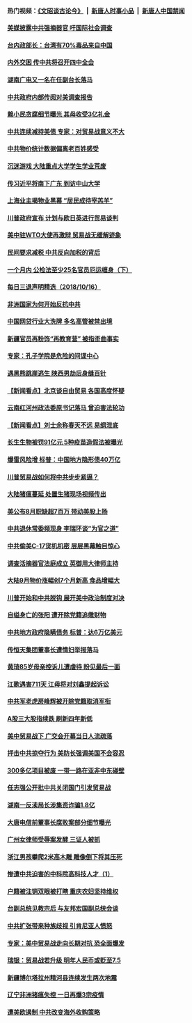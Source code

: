 #### 热门视频：[《文昭谈古论今》](https://github.com/gfw-breaker/wenzhao/blob/master/README.md?t=10171234) &nbsp;|&nbsp; [新唐人时事小品](https://github.com/gfw-breaker/ntdtv-comedy/blob/master/README.md?t=10171234) &nbsp;|&nbsp; [新唐人中国禁闻](https://github.com/gfw-breaker/ntdtv-news/blob/master/README.md?t=10171234)

#### [美媒披露中共强摘器官 吁国际社会调查](../pages/nsc413/n10789337.md?t=10171234) 


#### [台内政部长：台湾有70%毒品来自中国](../pages/nsc413/n10788785.md?t=10171234) 

#### [内外交困 传中共将召开四中全会](../pages/nsc413/n10789067.md?t=10171234) 

#### [湖南广电又一名在任副台长落马](../pages/nsc413/n10788986.md?t=10171234) 

#### [中共政府内部传阅对美调查报告](../pages/nsc413/n10788564.md?t=10171234) 

#### [赖小民贪腐细节曝光 其母收受3亿礼金](../pages/nsc413/n10788941.md?t=10171234) 

#### [中共连续减持美债 专家：对贸易战意义不大](../pages/nsc413/n10788856.md?t=10171234) 

#### [中共物价统计数据偏离老百姓感受](../pages/nsc413/n10787621.md?t=10171234) 

#### [沉迷游戏 大陆重点大学学生学业荒废](../pages/nsc413/n10787397.md?t=10171234) 

#### [传习近平将南下广东 到访中山大学](../pages/nsc413/n10788617.md?t=10171234) 

#### [上海业主揭物业黑幕 “居民成待宰羔羊”](../pages/nsc413/n10788075.md?t=10171234) 

#### [川普政府宣布 计划与欧日英进行贸易谈判](../pages/nsc413/n10788496.md?t=10171234) 

#### [美中驻WTO大使再激辩 贸易战无缓解迹象](../pages/nsc413/n10787893.md?t=10171234) 

#### [民间要求减税 中共反向加税的背后](../pages/nsc413/n10786778.md?t=10171234) 

#### [一个月内 公检法至少25名官员厄运缠身（下）](../pages/nsc413/n10766978.md?t=10171234) 

#### [每日三退声明精选（2018/10/16）](../pages/nsc413/n10788498.md?t=10171234) 

#### [非洲国家为何开始反抗中共](../pages/nsc413/n10788253.md?t=10171234) 

#### [中国网贷行业大洗牌 多名高管被禁出境](../pages/nsc413/n10788061.md?t=10171234) 

#### [新疆官员再粉饰“再教育营” 被指歪曲事实](../pages/nsc413/n10788067.md?t=10171234) 

#### [专家：孔子学院是危险的间谍中心](../pages/nsc413/n10746252.md?t=10171234) 

#### [遇黑熊跳崖逃生 陕西男劫后身缝百针](../pages/nsc413/n10788168.md?t=10171234) 

#### [【新闻看点】北京谈自由贸易 各国高度怀疑](../pages/nsc413/n10787737.md?t=10171234) 

#### [云南红河州政法委原书记落马 曾迫害法轮功](../pages/nsc413/n10788054.md?t=10171234) 

#### [【新闻看点】刘士余称春天不远 易纲泄底](../pages/nsc413/n10787735.md?t=10171234) 

#### [长生生物被罚91亿元 5种疫苗造假法被曝光](../pages/nsc413/n10787716.md?t=10171234) 

#### [爆雷风险增 标普：中国地方隐形债40万亿](../pages/nsc413/n10787844.md?t=10171234) 

#### [川普贸易战如何将中共步步紧逼？](../pages/nsc413/n10787983.md?t=10171234) 

#### [大陆猪瘟蔓延 处置生猪现场视频传出](../pages/nsc413/n10787847.md?t=10171234) 

#### [美公布8月职缺超7百万 带动美股上扬](../pages/nsc413/n10787888.md?t=10171234) 

#### [中共退休常委频现身 李瑞环谈“为官之道”](../pages/nsc413/n10787899.md?t=10171234) 

#### [中共偷美C-17货机机密 层层黑幕触目惊心](../pages/nsc413/n10787673.md?t=10171234) 

#### [调查活摘器官法庭成立 英御用大律师主持](../pages/nsc413/n10787477.md?t=10171234) 

#### [大陆9月物价涨幅创7个月新高 食品增幅大](../pages/nsc413/n10787724.md?t=10171234) 

#### [川普开始和中共脱钩 展开美中政治制度对决](../pages/nsc413/n10787732.md?t=10171234) 

#### [自缢身亡的张阳 遭开除党籍追缴财物](../pages/nsc413/n10787669.md?t=10171234) 

#### [中共地方政府隐瞒债务 标普：达6万亿美元](../pages/nsc413/n10787670.md?t=10171234) 


#### [传恒天集团董事长遭情妇举报落马](../pages/nsc413/n10787422.md?t=10171234) 

#### [黄琦85岁母亲控诉儿遭虐待 盼见最后一面](../pages/nsc413/n10787052.md?t=10171234) 

#### [江歌遇害711天 江母将对刘鑫提起诉讼](../pages/nsc413/n10787122.md?t=10171234) 

#### [中共军老虎房峰辉被开除党籍取消军衔](../pages/nsc413/n10787225.md?t=10171234) 

#### [A股三大股指续跌 刷新四年新低](../pages/nsc413/n10787107.md?t=10171234) 

#### [美中贸易战下 广交会开幕当日人流疏落](../pages/nsc413/n10787018.md?t=10171234) 

#### [抨击中共掠夺行为 美防长强调美国不会容忍](../pages/nsc413/n10787167.md?t=10171234) 

#### [300多亿项目被废 一带一路在亚非中东碰壁](../pages/nsc413/n10787144.md?t=10171234) 

#### [任志强公开批中共关闭国门引发贸易战](../pages/nsc413/n10786361.md?t=10171234) 

#### [湖南一反渎局长涉集资诈骗1.8亿](../pages/nsc413/n10786979.md?t=10171234) 

#### [大唐电信前董事长腐败案部分细节曝光](../pages/nsc413/n10786368.md?t=10171234) 

#### [广州女律师受辱案发酵 三证人被抓](../pages/nsc413/n10786674.md?t=10171234) 

#### [浙江男孩攀爬2米高木雕 雕像倒下将其压死](../pages/nsc413/n10786827.md?t=10171234) 

#### [惨遭中共迫害的中科院高科技人才（1）](../pages/nsc413/n10775982.md?t=10171234) 

#### [户籍被注销双眼被打瞎 重庆农妇坚持维权](../pages/nsc413/n10786299.md?t=10171234) 

#### [台副总统见教宗后 与友邦宏国副总统会谈](../pages/nsc413/n10786376.md?t=10171234) 

#### [中共扩张带来种族歧视 引肯尼亚人愤怒](../pages/nsc413/n10785883.md?t=10171234) 

#### [专家：美中贸易战走向长期对抗 恐全面爆发](../pages/nsc413/n10786185.md?t=10171234) 

#### [瑞银：贸易战若升级 明年人民币或贬至7.5](../pages/nsc413/n10786000.md?t=10171234) 

#### [新疆博尔塔拉州精河县连续发生两次地震](../pages/nsc413/n10786293.md?t=10171234) 

#### [辽宁非洲猪瘟失控 一日再爆3宗疫情](../pages/nsc413/n10785490.md?t=10171234) 

#### [遭美欧遏制 中共改变海外收购策略](../pages/nsc413/n10786157.md?t=10171234) 

